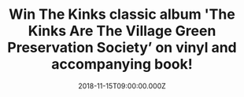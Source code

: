 ---
campaign-uuid: "c-a7f370cd-355d-4503-a2f7-85eec1fa3819"
type: "Competition"
category: "Music"
date: "2018-11-15T09:00:00.000Z"
end-date: "2018-12-15T23:59:00.000Z"
disable-form: false
is_promoted: true
has_entry_page: true
title: "Win The Kinks classic album 'The Kinks Are The Village Green Preservation\
  \ Society’ on vinyl and accompanying book!"
competition-description: "<p>The Kinks have released a 50th Anniversary Edition of\
  \ one of the greatest British rock albums of all time 'The Kinks Are The Village\
  \ Green Preservation Society'. To celebrate the 50th Anniversary and their brand\
  \ new exhibition at London's Proud Central Gallery… we are giving away the official\
  \ vinyl and book from ‘The Kinks Are The Village Green Preservation Society’ exhibition\
  \ to one lucky NME AAA member to win!</p>\r\n<p>Are you The Kinks biggest fan? Enter\
  \ below for a chance to win!</p>"
hero-header: "‘Win The Kinks classic album 'The Kinks Are The Village Green Preservation\
  \ Society’ on vinyl and accompanying book!"
terms-confirmation: "N/A"
banner-img: "https://assets.expresslyapp.com/asset-7b129c6d-35b2-4175-a07d-63e6062769ef.jpg"
logo-left-href: "aaa.nme.com"
logo-left-image: "https://assets.expresslyapp.com/asset-05b183e0-3d71-4a8d-b3c1-27d68c2bc9a1.jpg"
logo-left-title: "NME AAA"
bg-image-hero: "https://assets.expresslyapp.com/asset-d9bacd73-7fad-4d3b-8769-09a34e958111.jpg"
bg-image-first: "https://assets.expresslyapp.com/asset-c6690e16-f519-4b97-9d42-dbd1e56637bb.jpg"
bg-image-second: "https://assets.expresslyapp.com/asset-cc8a631f-8ed4-4b2d-b696-026d2f8f3eda.jpg"
section1-content: "<p>‘The Kinks Are The Village Green Preservation Society’ exhibition\
  \ will run until November 18th displaying a selection of rare collector’s items\
  \ including specially commissioned artworks by members of the band and vintage memorabilia,\
  \ together with a collection of photographs documenting this remarkable period in\
  \ the band’s history. Each work is hand-signed by surviving band members Ray Davies,\
  \ Dave Davies and Mick Avory!</p>\r\n<p><i>(Credit:© Barrie Wentzell)</i></p>"
section2-content: "<p>‘The Kinks Are The Village Green Preservation Society’ is regarded\
  \ as one of the best British albums ever and we want YOU to enjoy their official\
  \ vinyl and book as much as we do!</p>\r\n<p>If you are The Kinks biggest fan, HURRY\
  \ UP and think no more, enter the form below for a chance to win their vinyl and\
  \ book and they could be coming home with you!</p>\r\n<p>Good luck!</p>\r\n<p><i>(Credit:©\
  \ Barrie Wentzell)</i></p>"
entry-title: "‘Win The Kinks classic album 'The Kinks Are The Village Green Preservation\
  \ Society’ on vinyl and accompanying book!"
entry-content: "Enter the draw to ‘Win The Kinks classic album 'The Kinks Are The\
  \ Village Green Preservation Society’ on vinyl and accompanying book by completing\
  \ the form below before 23:59 on 14th of December 2018."
has-winner: false
prize-description: "The Kinks classic album 'The Kinks Are The Village Green Preservation\
  \ Society’ on vinyl and accompanying book."
special-conditions: "Multiple entries are allowed up to one every day."
---